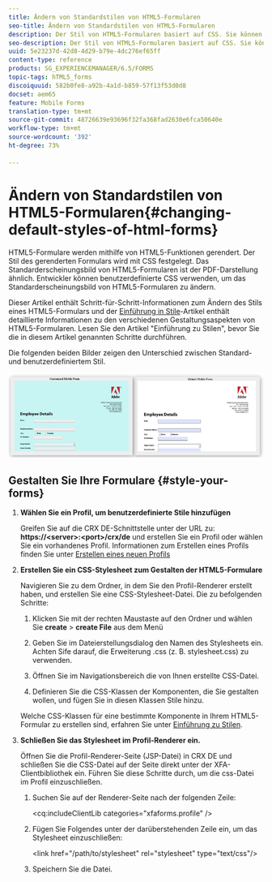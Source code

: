 ```yaml
---
title: Ändern von Standardstilen von HTML5-Formularen
seo-title: Ändern von Standardstilen von HTML5-Formularen
description: Der Stil von HTML5-Formularen basiert auf CSS. Sie können die Standardstile des Formulars ändern.
seo-description: Der Stil von HTML5-Formularen basiert auf CSS. Sie können die Standardstile des Formulars ändern.
uuid: 5e23237d-42d8-4d29-b79e-4dc276ef65ff
content-type: reference
products: SG_EXPERIENCEMANAGER/6.5/FORMS
topic-tags: hTML5_forms
discoiquuid: 582b0fe8-a92b-4a1d-b859-57f13f53d0d8
docset: aem65
feature: Mobile Forms
translation-type: tm+mt
source-git-commit: 48726639e93696f32fa368fad2630e6fca50640e
workflow-type: tm+mt
source-wordcount: '392'
ht-degree: 73%

---
```



# Ändern von Standardstilen von HTML5-Formularen{#changing-default-styles-of-html-forms}

HTML5-Formulare werden mithilfe von HTML5-Funktionen gerendert. Der Stil des gerenderten Formulars wird mit CSS festgelegt. Das Standarderscheinungsbild von HTML5-Formularen ist der PDF-Darstellung ähnlich. Entwickler können benutzerdefinierte CSS verwenden, um das Standarderscheinungsbild von HTML5-Formularen zu ändern.

Dieser Artikel enthält Schritt-für-Schritt-Informationen zum Ändern des Stils eines HTML5-Formulars und der [Einführung in Stile](/help/forms/using/css-styles.md)-Artikel enthält detaillierte Informationen zu den verschiedenen Gestaltungsaspekten von HTML5-Formularen. Lesen Sie den Artikel &quot;Einführung zu Stilen&quot;, bevor Sie die in diesem Artikel genannten Schritte durchführen.

Die folgenden beiden Bilder zeigen den Unterschied zwischen Standard- und benutzerdefiniertem Stil.

![images-002-small](assets/pictures-002-small.png)

## Gestalten Sie Ihre Formulare {#style-your-forms}

1. **Wählen Sie ein Profil, um benutzerdefinierte Stile hinzufügen**

   Greifen Sie auf die CRX DE-Schnittstelle unter der URL zu: **https://&lt;server>:&lt;port>/crx/de** und erstellen Sie ein Profil oder wählen Sie ein vorhandenes Profil. Informationen zum Erstellen eines Profils finden Sie unter [Erstellen eines neuen Profils](/help/forms/using/custom-profile.md)

1. **Erstellen Sie ein CSS-Stylesheet zum Gestalten der HTML5-Formulare**

   Navigieren Sie zu dem Ordner, in dem Sie den Profil-Renderer erstellt haben, und erstellen Sie eine CSS-Stylesheet-Datei. Die zu befolgenden Schritte:

   1. Klicken Sie mit der rechten Maustaste auf den Ordner und wählen Sie **create** > **create File** aus dem Menü

   1. Geben Sie im Dateierstellungsdialog den Namen des Stylesheets ein. Achten Sife darauf, die Erweiterung .css (z. B. stylesheet.css) zu verwenden.
   1. Öffnen Sie im Navigationsbereich die von Ihnen erstellte CSS-Datei.
   1. Definieren Sie die CSS-Klassen der Komponenten, die Sie gestalten wollen, und fügen Sie in diesen Klassen Stile hinzu.

   Welche CSS-Klassen für eine bestimmte Komponente in Ihrem HTML5-Formular zu erstellen sind, erfahren Sie unter [Einführung zu Stilen](/help/forms/using/css-styles.md).

1. **Schließen Sie das Stylesheet im Profil-Renderer ein.**

   Öffnen Sie die Profil-Renderer-Seite (JSP-Datei) in CRX DE und schließen Sie die CSS-Datei auf der Seite direkt unter der XFA-Clientbibliothek ein. Führen Sie diese Schritte durch, um die css-Datei im Profil einzuschließen.

   1. Suchen Sie auf der Renderer-Seite nach der folgenden Zeile:

      &lt;cq:includeClientLib categories=&quot;xfaforms.profile&quot; />

   1. Fügen Sie Folgendes unter der darüberstehenden Zeile ein, um das Stylesheet einzuschließen:

      &lt;link href=&quot;/path/to/stylesheet&quot; rel=&quot;stylesheet&quot; type=&quot;text/css&quot;/>

   1. Speichern Sie die Datei.
